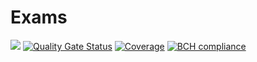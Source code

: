 # Exams

![](https://github.com/EduardoAmaral/exams/workflows/build/badge.svg) [![Quality Gate Status](https://sonarcloud.io/api/project_badges/measure?project=EduardoAmaral_exams&metric=alert_status)](https://sonarcloud.io/dashboard?id=EduardoAmaral_exams) [![Coverage](https://sonarcloud.io/api/project_badges/measure?project=EduardoAmaral_exams&metric=coverage)](https://sonarcloud.io/dashboard?id=EduardoAmaral_exams) [![BCH compliance](https://bettercodehub.com/edge/badge/EduardoAmaral/exams?branch=master)](https://bettercodehub.com/)
